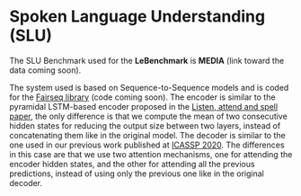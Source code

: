 # Spoken Language Understanding (SLU)

The SLU Benchmark used for the **LeBenchmark** is **MEDIA** (link toward the data coming soon).

The system used is based on Sequence-to-Sequence models and is coded for the [Fairseq library](https://github.com/pytorch/fairseq) (code coming soon).
The encoder is similar to the pyramidal LSTM-based encoder proposed in the [Listen, attend and spell paper](https://arxiv.org/abs/1508.01211), the only difference is that we compute the mean of two consecutive hidden states for reducing the output size between two layers, instead of concatenating them like in the original model.
The decoder is similar to the one used in our previous work published at [ICASSP 2020](http://www.marcodinarelli.it/publications/2020_ICASSP_EndToEndSLU.pdf). The differences in this case are that we use two attention mechanisms, one for attending the encoder hidden states, and the other for attending all the previous predictions, instead of using only the previous one like in the original decoder.
